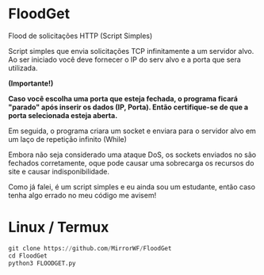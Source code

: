# FloodGet
Flood de solicitações HTTP (Script Simples)

Script simples que envia solicitações TCP
infinitamente a um servidor alvo.
Ao ser iniciado você deve fornecer o IP do serv
alvo e a porta que sera utilizada.

**(Importante!)**

**Caso você escolha uma porta que esteja fechada, o programa ficará "parado" após inserir os dados (IP, Porta). Então certifique-se de que a porta selecionada esteja aberta.**

Em seguida, o programa criara um socket e enviara para 
o servidor alvo em um laço de repetição infinito (While)

Embora não seja considerado uma ataque DoS, os sockets enviados no
são fechados corretamente, oque pode causar uma sobrecarga os recursos do
site e causar indisponibilidade.

Como já falei, é um script simples e eu ainda sou um estudante, então 
caso tenha algo errado no meu código me avisem!

# Linux / Termux
```Python
git clone https://github.com/MirrorWF/FloodGet
cd FloodGet
python3 FLOODGET.py
